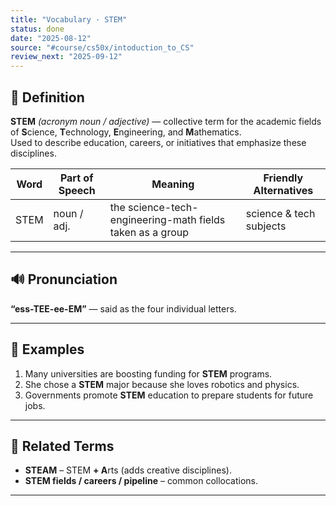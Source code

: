 ```yaml
---
title: "Vocabulary · STEM"
status: done
date: "2025-08-12"
source: "#course/cs50x/intoduction_to_CS"
review_next: "2025-09-12"
---
```


## 📖 Definition  
**STEM** *(acronym noun / adjective)* — collective term for the academic fields of **S**cience, **T**echnology, **E**ngineering, and **M**athematics.  
Used to describe education, careers, or initiatives that emphasize these disciplines.

| Word | Part of Speech | Meaning | Friendly Alternatives |
|------|----------------|---------|-----------------------|
| STEM | noun / adj. | the science-tech-engineering-math fields taken as a group | science & tech subjects |

---

## 🔊 Pronunciation  
**“ess-TEE-ee-EM”** — said as the four individual letters.

---

## 📝 Examples  

1. Many universities are boosting funding for **STEM** programs.  
2. She chose a **STEM** major because she loves robotics and physics.  
3. Governments promote **STEM** education to prepare students for future jobs.

---

## 🟰 Related Terms  

- **STEAM** – STEM **+ A**rts (adds creative disciplines).  
- **STEM fields / careers / pipeline** – common collocations.  

---

